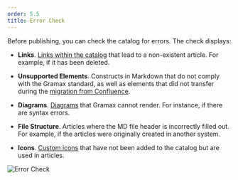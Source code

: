 ```yaml
---
order: 5.5
title: Error Check
---
```


Before publishing, you can check the catalog for errors. The check displays:

-  **Links**. [Links within the catalog](./../article/editor/link-editor) that lead to a non-existent article. For example, if it has been deleted.

-  **Unsupported Elements**. Constructs in Markdown that do not comply with the Gramax standard, as well as elements that did not transfer during the [migration from Confluence](./migration/confluence).

-  **Diagrams**. [Diagrams](./../article/editor/diagrams) that Gramax cannot render. For instance, if there are syntax errors.

-  **File Structure**. Articles where the MD file header is incorrectly filled out. For example, if the articles were originally created in another system.

-  **Icons**. [Custom icons](./../article/editor/other-elements/icons) that have not been added to the catalog but are used in articles.

![Error Check](./error-check.png)
